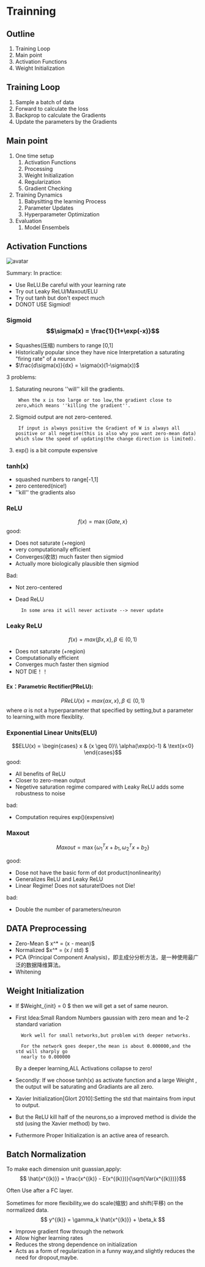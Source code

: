 #  Trainning

## Outline

1. Training Loop
2. Main point
3. Activation Functions
4. Weight Initialization


## Training Loop
1. Sample a batch of data
2. Forward to calculate the loss
3. Backprop to calculate the Gradients
4. Update the parameters by the Gradients

## Main point
1. One time setup
   1. Activation Functions
   2. Processing
   3. Weight Initialization
   4. Regularization
   5. Gradient Checking
2. Training Dynamics
   1. Babysitting the learning Process
   2. Parameter Updates
   3. Hyperparameter Optimization
3. Evaluation
   1. Model Ensembels
   
## Activation Functions

![avatar](./ActivationFunc.png)

Summary:
In practice:
   - Use ReLU.Be careful with your learning rate
   - Try out Leaky ReLU/Maxout/ELU
   - Try out tanh but don't expect much
   - DONOT USE Sigmiod!
###  Sigmoid $$\sigma(x) = \frac{1}{1+\exp(-x)}$$
   - Squashes(压缩) numbers to range [0,1]
   - Historically popular since they have nice Interpretation a saturating "firing rate" of a neuron
   - $\frac{d\sigma(x)}{dx} = \sigma(x)(1-\sigma(x))$

3 problems:
1. Saturating neurons ''will'' kill the gradients.
        
        When the x is too large or too low,the gradient close to zero,which means ''killing the gradient''.

2. Sigmoid output are not zero-centered.
        
        If input is always positive the Gradient of W is always all positive or all negetive(this is also why you want zero-mean data) which slow the speed of updating(the change direction is limited).

3. exp() is a bit compute expensive

### tanh(x)
- squashed numbers to range[-1,1]
- zero centered(nice!)
- ''kill'' the gradients also
  
### ReLU 
$$f(x) = \max\{ Gate, x\}$$
good:
- Does not saturate (+region)
- very computationally efficient
- Converges(收敛) much faster then sigmiod
- Actually more biologically plausible then sigmiod

Bad:
- Not zero-centered
- Dead ReLU
        
        In some area it will never activate --> never update

### Leaky ReLU
$$f(x) = max\{\beta x,x\},\beta\in(0,1)$$
- Does not saturate (+region)
- Computationally efficient
- Converges much faster then sigmiod
- NOT DIE！！

#### Ex：Parametric Rectifier(PReLU):
$$PReLU(x) = max\{\alpha x,x\},\beta\in(0,1)$$
where $\alpha$ is not a hyperparameter that specified by setting,but a parameter to learning,with more flexiblity.

### Exponential Linear Units(ELU)
$$ELU(x) = \begin{cases}
            x & {x \geq 0}\\
            \alpha(\exp(x)-1) & \text{x<0}
            \end{cases}$$
good:            
- All benefits of ReLU
- Closer to zero-mean output
- Negetive saturation regime compared with Leaky ReLU adds some robustness to noise

bad:
- Computation requires exp()(expensive)

### Maxout 
$$Maxout = \max\{\omega^T_1x+b_1,\omega^T_2x+b_2\}$$

good:
- Dose not have the basic form of dot product(nonlinearity)
- Generalizes ReLU and Leaky ReLU
- Linear Regime! Does not saturate!Does not Die!

bad:
- Double the number of parameters/neuron

## DATA Preprocessing
- Zero-Mean $ x^* = (x - mean)$
- Normalized $x^* = (x / std) $
- PCA (Principal Component Analysis)，即主成分分析方法，是一种使用最广泛的数据降维算法。
- Whitening

## Weight Initialization
- If $Weight_{init} = 0 $ then we will get a set of same neuron.
- First Idea:Small Random Numbers gaussian with zero mean and 1e-2 standard variation
    
        Work well for small networks,but problem with deeper networks.

        For the network goes deeper,the mean is about 0.000000,and the std will sharply go
        nearly to 0.000000

    By a deeper learning,ALL Activations collapse to zero!
- Secondly: If we choose tanh(x) as activate function and a large Weight , the output will be saturating and Gradiants are all zero.
- Xavier Initialization[Glort 2010]:Setting the std that maintains from input to output.
- But the ReLU kill half of the neurons,so a improved method is divide the std (using the Xavier method) by two.
- Futhermore Proper Initialization is an active area of research.

## Batch Normalization
To make each dimension unit guassian,apply:
$$ \hat{x^{(k)}} = \frac{x^{(k)} - E(x^{(k)})}{\sqrt{Var(x^{(k)})}}$$

Often Use after a FC layer.

Sometimes for more flexibility,we do scale(缩放) and shift(平移) on the normalized data.
$$ y^{(k)} = \gamma_k \hat{x^{(k)}} + \beta_k $$

- Improve gradient flow through the network
- Allow higher learning rates
- Reduces the strong dependence on initialization
- Acts as a form of regularization in a funny way,and slightly reduces the need for dropout,maybe.